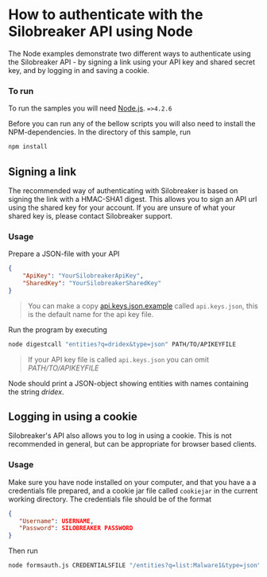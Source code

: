 # How to authenticate with the Silobreaker API using Node

The Node examples demonstrate two different ways to authenticate using the Silobreaker
API - by signing a link using your API key and shared secret key, and by logging in and
saving a cookie.

### To run

To run the samples you will need [Node.js](https://nodejs.org/en/download/). `=>4.2.6`

Before you can run any of the bellow scripts you will also need to install the NPM-dependencies.
In the directory of this sample, run 
```bash
npm install
```

## Signing a link

The recommended way of authenticating with Silobreaker is based on signing the link
with a HMAC-SHA1 digest. This allows you to sign an API url using the shared key for your account.
If you are unsure of what your shared key is, please contact Silobreaker support.

### Usage

Prepare a JSON-file with your API

```json
{
    "ApiKey": "YourSilobreakerApiKey",
    "SharedKey": "YourSilobreakerSharedKey"
}
```
> You can make a copy [api.keys.json.example](api.keys.json.example) called `api.keys.json`, this is the default name for the api key file.

Run the program by executing

```bash
node digestcall "entities?q=dridex&type=json" PATH/TO/APIKEYFILE
```
> If your API key file is called `api.keys.json` you can omit _PATH/TO/APIKEYFILE_ 

Node should print a JSON-object showing entities with names containing the string _dridex_.

## Logging in using a cookie

Silobreaker's API also allows you to log in using a cookie. This is not recommended in general, 
but can be appropriate for browser based clients.

### Usage

Make sure you have node installed on your computer, and that you have a
a credentials file prepared, and a cookie jar file called `cookiejar` in the
current working directory. The credentials file should be of the format 

```json
{
   "Username": USERNAME,
   "Password": SILOBREAKER PASSWORD
}
```

Then run

```bash
node formsauth.js CREDENTIALSFILE "/entities?q=list:Malware1&type=json"
```


